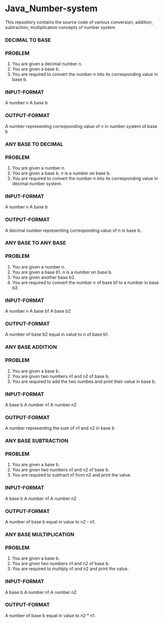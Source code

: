 # Java_Number-system
This repository contains the source code of various conversion, addition, subtraction, multiplication concepts of number system

### DECIMAL TO BASE
### PROBLEM
1. You are given a decimal number n.
2. You are given a base b.
3. You are required to convert the number n into its corresponding value in base b.
### INPUT-FORMAT
A number n
A base b
### OUTPUT-FORMAT 
A number representing corresponding value of n in number system of base b
### ANY BASE TO DECIMAL
### PROBLEM
1. You are given a number n.
2. You are given a base b. n is a number on base b.
3. You are required to convert the number n into its corresponding value in decimal number system.
### INPUT-FORMAT
A number n
A base b
### OUTPUT-FORMAT 
A decimal number representing corresponding value of n in base b.
### ANY BASE TO ANY BASE
### PROBLEM
1. You are given a number n.
2. You are given a base b1. n is a number on base b.
3. You are given another base b2.
4. You are required to convert the number n of base b1 to a number in base b2.
### INPUT-FORMAT
A number n
A base b1
A base b2
### OUTPUT-FORMAT 
A number of base b2 equal in value to n of base b1.
### ANY BASE ADDITION
### PROBLEM
1. You are given a base b.
2. You are given two numbers n1 and n2 of base b.
3. You are required to add the two numbes and print their value in base b.
### INPUT-FORMAT
A base b
A number n1
A number n2
### OUTPUT-FORMAT 
A number representing the sum of n1 and n2 in base b
### ANY BASE SUBTRACTION
### PROBLEM
1. You are given a base b.
2. You are given two numbers n1 and n2 of base b.
3. You are required to subtract n1 from n2 and print the value.
### INPUT-FORMAT
A base b
A number n1
A number n2
### OUTPUT-FORMAT 
A number of base b equal in value to n2 - n1.
### ANY BASE MULTIPLICATION
### PROBLEM
1. You are given a base b.
2. You are given two numbers n1 and n2 of base b.
3. You are required to multiply n1 and n2 and print the value.
### INPUT-FORMAT
A base b
A number n1
A number n2
### OUTPUT-FORMAT 
A number of base b equal in value to n2 * n1.

